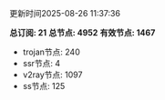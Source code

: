 更新时间2025-08-26 11:37:36

**总订阅: 21**
**总节点: 4952**
**有效节点: 1467**
- trojan节点: 240
- ssr节点: 4
- v2ray节点: 1097
- ss节点: 125
